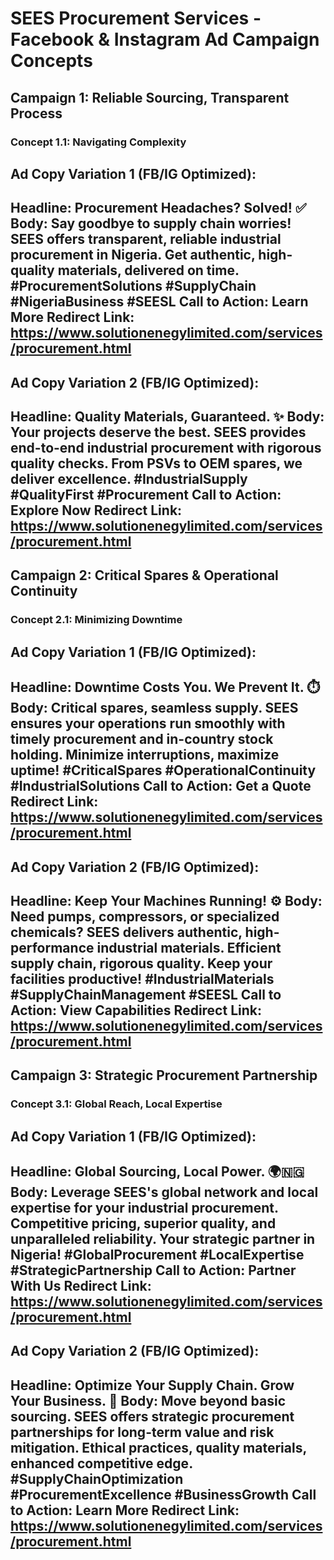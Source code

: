 # SEES Procurement Services - Facebook & Instagram Ad Campaign Concepts

## Campaign 1: Reliable Sourcing, Transparent Process

### Concept 1.1: Navigating Complexity

**Ad Copy Variation 1 (FB/IG Optimized):**
---
**Headline:** Procurement Headaches? Solved! ✅
**Body:** Say goodbye to supply chain worries! SEES offers transparent, reliable industrial procurement in Nigeria. Get authentic, high-quality materials, delivered on time. #ProcurementSolutions #SupplyChain #NigeriaBusiness #SEESL
**Call to Action:** Learn More
**Redirect Link:** https://www.solutionenegylimited.com/services/procurement.html
---

**Ad Copy Variation 2 (FB/IG Optimized):**
---
**Headline:** Quality Materials, Guaranteed. ✨
**Body:** Your projects deserve the best. SEES provides end-to-end industrial procurement with rigorous quality checks. From PSVs to OEM spares, we deliver excellence. #IndustrialSupply #QualityFirst #Procurement
**Call to Action:** Explore Now
**Redirect Link:** https://www.solutionenegylimited.com/services/procurement.html
---

## Campaign 2: Critical Spares & Operational Continuity

### Concept 2.1: Minimizing Downtime

**Ad Copy Variation 1 (FB/IG Optimized):**
---
**Headline:** Downtime Costs You. We Prevent It. ⏱️
**Body:** Critical spares, seamless supply. SEES ensures your operations run smoothly with timely procurement and in-country stock holding. Minimize interruptions, maximize uptime! #CriticalSpares #OperationalContinuity #IndustrialSolutions
**Call to Action:** Get a Quote
**Redirect Link:** https://www.solutionenegylimited.com/services/procurement.html
---

**Ad Copy Variation 2 (FB/IG Optimized):**
---
**Headline:** Keep Your Machines Running! ⚙️
**Body:** Need pumps, compressors, or specialized chemicals? SEES delivers authentic, high-performance industrial materials. Efficient supply chain, rigorous quality. Keep your facilities productive! #IndustrialMaterials #SupplyChainManagement #SEESL
**Call to Action:** View Capabilities
**Redirect Link:** https://www.solutionenegylimited.com/services/procurement.html
---

## Campaign 3: Strategic Procurement Partnership

### Concept 3.1: Global Reach, Local Expertise

**Ad Copy Variation 1 (FB/IG Optimized):**
---
**Headline:** Global Sourcing, Local Power. 🌍🇳🇬
**Body:** Leverage SEES's global network and local expertise for your industrial procurement. Competitive pricing, superior quality, and unparalleled reliability. Your strategic partner in Nigeria! #GlobalProcurement #LocalExpertise #StrategicPartnership
**Call to Action:** Partner With Us
**Redirect Link:** https://www.solutionenegylimited.com/services/procurement.html
---

**Ad Copy Variation 2 (FB/IG Optimized):**
---
**Headline:** Optimize Your Supply Chain. Grow Your Business. 🌱
**Body:** Move beyond basic sourcing. SEES offers strategic procurement partnerships for long-term value and risk mitigation. Ethical practices, quality materials, enhanced competitive edge. #SupplyChainOptimization #ProcurementExcellence #BusinessGrowth
**Call to Action:** Learn More
**Redirect Link:** https://www.solutionenegylimited.com/services/procurement.html
---
